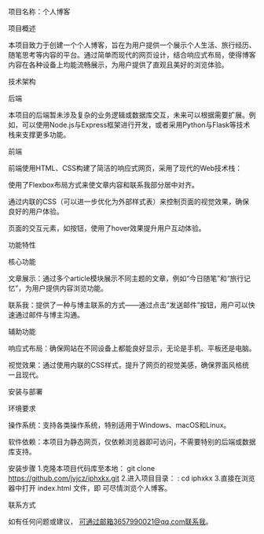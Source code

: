 项目名称：个人博客

项目概述

本项目致力于创建一个个人博客，旨在为用户提供一个展示个人生活、旅行经历、随笔思考等内容的平台。通过简单而现代的网页设计，结合响应式布局，使得博客内容在各种设备上均能流畅展示，为用户提供了直观且美好的浏览体验。

技术架构

后端

本项目的后端暂未涉及复杂的业务逻辑或数据库交互，未来可以根据需要扩展。例如，可以使用Node.js与Express框架进行开发，或者采用Python与Flask等技术栈来支撑更多功能。

前端

前端使用HTML、CSS构建了简洁的响应式网页，采用了现代的Web技术栈：

使用了Flexbox布局方式来使文章内容和联系我部分居中对齐。

通过内联的CSS（可以进一步优化为外部样式表）来控制页面的视觉效果，确保良好的用户体验。

页面的交互元素，如按钮，使用了hover效果提升用户互动体验。


功能特性

核心功能

文章展示：通过多个article模块展示不同主题的文章，例如“今日随笔”和“旅行记忆”，为用户提供内容浏览功能。

联系我：提供了一种与博主联系的方式——通过点击“发送邮件”按钮，用户可以快速通过邮件与博主沟通。


辅助功能

响应式布局：确保网站在不同设备上都能良好显示，无论是手机、平板还是电脑。

视觉效果：通过使用内联的CSS样式，提升了网页的视觉美感，确保界面风格统一且现代。


安装与部署

环境要求

操作系统：支持各类操作系统，特别适用于Windows、macOS和Linux。

软件依赖：本项目为静态网页，仅依赖浏览器即可访问，不需要特别的后端或数据库支持。


安装步骤 
1.克隆本项目代码库至本地： git clone https://github.com/jvjcz/iphxkx.git
2.进入项目目录： : cd iphxkx
3.直接在浏览器中打开 index.html 文件，即 可尽情浏览个人博客。

联系方式

如有任何问题或建议，
可通过邮箱3657990021@qq.com联系我。
